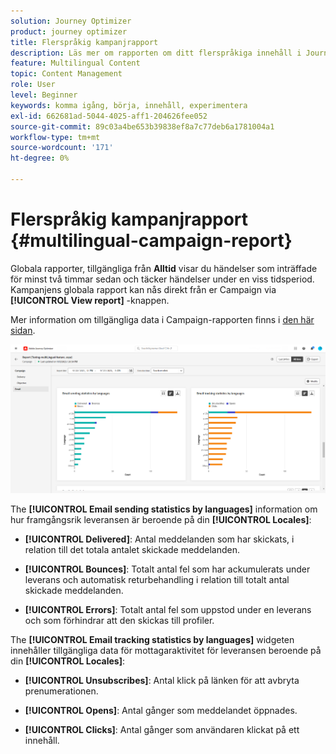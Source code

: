 ```yaml
---
solution: Journey Optimizer
product: journey optimizer
title: Flerspråkig kampanjrapport
description: Läs mer om rapporten om ditt flerspråkiga innehåll i Journey Optimizer
feature: Multilingual Content
topic: Content Management
role: User
level: Beginner
keywords: komma igång, börja, innehåll, experimentera
exl-id: 662681ad-5044-4025-aff1-204626fee052
source-git-commit: 89c03a4be653b39838ef8a7c77deb6a1781004a1
workflow-type: tm+mt
source-wordcount: '171'
ht-degree: 0%

---
```


# Flerspråkig kampanjrapport {#multilingual-campaign-report}

Globala rapporter, tillgängliga från **Alltid** visar du händelser som inträffade för minst två timmar sedan och täcker händelser under en viss tidsperiod. Kampanjens globala rapport kan nås direkt från er Campaign via **[!UICONTROL View report]** -knappen.

Mer information om tillgängliga data i Campaign-rapporten finns i [den här sidan](../reports/campaign-global-report.md).

![](assets/report_multilingual.png)

The **[!UICONTROL Email sending statistics by languages]** information om hur framgångsrik leveransen är beroende på din **[!UICONTROL Locales]**:

* **[!UICONTROL Delivered]**: Antal meddelanden som har skickats, i relation till det totala antalet skickade meddelanden.

* **[!UICONTROL Bounces]**: Totalt antal fel som har ackumulerats under leverans och automatisk returbehandling i relation till totalt antal skickade meddelanden.

* **[!UICONTROL Errors]**: Totalt antal fel som uppstod under en leverans och som förhindrar att den skickas till profiler.

The **[!UICONTROL Email tracking statistics by languages]** widgeten innehåller tillgängliga data för mottagaraktivitet för leveransen beroende på din **[!UICONTROL Locales]**:

* **[!UICONTROL Unsubscribes]**: Antal klick på länken för att avbryta prenumerationen.

* **[!UICONTROL Opens]**: Antal gånger som meddelandet öppnades.

* **[!UICONTROL Clicks]**: Antal gånger som användaren klickat på ett innehåll.
